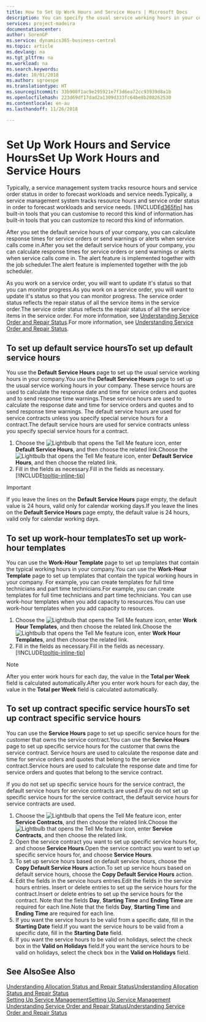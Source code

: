 ```yaml
---
title: How to Set Up Work Hours and Service Hours | Microsoft Docs
description: You can specify the usual service working hours in your company. These service hours are used to calculate the response date and time for service orders and quotes, and to send response time warnings.
services: project-madeira
documentationcenter: 
author: SorenGP
ms.service: dynamics365-business-central
ms.topic: article
ms.devlang: na
ms.tgt_pltfrm: na
ms.workload: na
ms.search.keywords: 
ms.date: 10/01/2018
ms.author: sgroespe
ms.translationtype: HT
ms.sourcegitcommit: 33b900f1ac9e295921e7f3d6ea72cc93939d8a1b
ms.openlocfilehash: 223d69df17dad2a1309d333fc64be8b208262530
ms.contentlocale: en-au
ms.lasthandoff: 11/26/2018

---
```

# <a name="set-up-work-hours-and-service-hours"></a><span data-ttu-id="b94e6-104">Set Up Work Hours and Service Hours</span><span class="sxs-lookup"><span data-stu-id="b94e6-104">Set Up Work Hours and Service Hours</span></span>
<span data-ttu-id="b94e6-105">Typically, a service management system tracks resource hours and service order status in order to forecast workloads and service needs.</span><span class="sxs-lookup"><span data-stu-id="b94e6-105">Typically, a service management system tracks resource hours and service order status in order to forecast workloads and service needs.</span></span> [!INCLUDE[d365fin](includes/d365fin_md.md)] <span data-ttu-id="b94e6-106">has built-in tools that you can customise to record this kind of information.</span><span class="sxs-lookup"><span data-stu-id="b94e6-106">has built-in tools that you can customize to record this kind of information.</span></span>  
  
<span data-ttu-id="b94e6-107">After you set the default service hours of your company, you can calculate response times for service orders or send warnings or alerts when service calls come in.</span><span class="sxs-lookup"><span data-stu-id="b94e6-107">After you set the default service hours of your company, you can calculate response times for service orders or send warnings or alerts when service calls come in.</span></span> <span data-ttu-id="b94e6-108">The alert feature is implemented together with the job scheduler.</span><span class="sxs-lookup"><span data-stu-id="b94e6-108">The alert feature is implemented together with the job scheduler.</span></span>   
  
<span data-ttu-id="b94e6-109">As you work on a service order, you will want to update it's status so that you can monitor progress.</span><span class="sxs-lookup"><span data-stu-id="b94e6-109">As you work on a service order, you will want to update it's status so that you can monitor progress.</span></span> <span data-ttu-id="b94e6-110">The service order status reflects the repair status of all the service items in the service order.</span><span class="sxs-lookup"><span data-stu-id="b94e6-110">The service order status reflects the repair status of all the service items in the service order.</span></span> <span data-ttu-id="b94e6-111">For more information, see [Understanding Service Order and Repair Status](service-order-repair-status.md).</span><span class="sxs-lookup"><span data-stu-id="b94e6-111">For more information, see [Understanding Service Order and Repair Status](service-order-repair-status.md).</span></span> 

## <a name="to-set-up-default-service-hours"></a><span data-ttu-id="b94e6-112">To set up default service hours</span><span class="sxs-lookup"><span data-stu-id="b94e6-112">To set up default service hours</span></span>  
<span data-ttu-id="b94e6-113">You use the **Default Service Hours** page to set up the usual service working hours in your company.</span><span class="sxs-lookup"><span data-stu-id="b94e6-113">You use the **Default Service Hours** page to set up the usual service working hours in your company.</span></span> <span data-ttu-id="b94e6-114">These service hours are used to calculate the response date and time for service orders and quotes and to send response time warnings.</span><span class="sxs-lookup"><span data-stu-id="b94e6-114">These service hours are used to calculate the response date and time for service orders and quotes and to send response time warnings.</span></span> <span data-ttu-id="b94e6-115">The default service hours are used for service contracts unless you specify special service hours for a contract.</span><span class="sxs-lookup"><span data-stu-id="b94e6-115">The default service hours are used for service contracts unless you specify special service hours for a contract.</span></span>  
  
1. <span data-ttu-id="b94e6-116">Choose the ![Lightbulb that opens the Tell Me feature](media/ui-search/search_small.png "Tell me what you want to do") icon, enter **Default Service Hours**, and then choose the related link.</span><span class="sxs-lookup"><span data-stu-id="b94e6-116">Choose the ![Lightbulb that opens the Tell Me feature](media/ui-search/search_small.png "Tell me what you want to do") icon, enter **Default Service Hours**, and then choose the related link.</span></span>  
2. <span data-ttu-id="b94e6-117">Fill in the fields as necessary.</span><span class="sxs-lookup"><span data-stu-id="b94e6-117">Fill in the fields as necessary.</span></span> [!INCLUDE[tooltip-inline-tip](includes/tooltip-inline-tip_md.md)]  
  
> [!IMPORTANT]  
>  <span data-ttu-id="b94e6-118">If you leave the lines on the **Default Service Hours** page empty, the default value is 24 hours, valid only for calendar working days.</span><span class="sxs-lookup"><span data-stu-id="b94e6-118">If you leave the lines on the **Default Service Hours** page empty, the default value is 24 hours, valid only for calendar working days.</span></span>  
  
## <a name="to-set-up-work-hour-templates"></a><span data-ttu-id="b94e6-119">To set up work-hour templates</span><span class="sxs-lookup"><span data-stu-id="b94e6-119">To set up work-hour templates</span></span>
<span data-ttu-id="b94e6-120">You can use the **Work-Hour Template** page to set up templates that contain the typical working hours in your company.</span><span class="sxs-lookup"><span data-stu-id="b94e6-120">You can use the **Work-Hour Template** page to set up templates that contain the typical working hours in your company.</span></span> <span data-ttu-id="b94e6-121">For example, you can create templates for full time technicians and part time technicians.</span><span class="sxs-lookup"><span data-stu-id="b94e6-121">For example, you can create templates for full time technicians and part time technicians.</span></span> <span data-ttu-id="b94e6-122">You can use work-hour templates when you add capacity to resources.</span><span class="sxs-lookup"><span data-stu-id="b94e6-122">You can use work-hour templates when you add capacity to resources.</span></span>  
  
1. <span data-ttu-id="b94e6-123">Choose the ![Lightbulb that opens the Tell Me feature](media/ui-search/search_small.png "Tell me what you want to do") icon, enter **Work Hour Templates**, and then choose the related link.</span><span class="sxs-lookup"><span data-stu-id="b94e6-123">Choose the ![Lightbulb that opens the Tell Me feature](media/ui-search/search_small.png "Tell me what you want to do") icon, enter **Work Hour Templates**, and then choose the related link.</span></span>  
2. <span data-ttu-id="b94e6-124">Fill in the fields as necessary.</span><span class="sxs-lookup"><span data-stu-id="b94e6-124">Fill in the fields as necessary.</span></span> [!INCLUDE[tooltip-inline-tip](includes/tooltip-inline-tip_md.md)]  
  
> [!Note]
> <span data-ttu-id="b94e6-125">After you enter work hours for each day, the value in the **Total per Week** field is calculated automatically.</span><span class="sxs-lookup"><span data-stu-id="b94e6-125">After you enter work hours for each day, the value in the **Total per Week** field is calculated automatically.</span></span>  

## <a name="to-set-up-contract-specific-service-hours"></a><span data-ttu-id="b94e6-126">To set up contract specific service hours</span><span class="sxs-lookup"><span data-stu-id="b94e6-126">To set up contract specific service hours</span></span>  
<span data-ttu-id="b94e6-127">You can use the **Service Hours** page to set up specific service hours for the customer that owns the service contract.</span><span class="sxs-lookup"><span data-stu-id="b94e6-127">You can use the **Service Hours** page to set up specific service hours for the customer that owns the service contract.</span></span> <span data-ttu-id="b94e6-128">Service hours are used to calculate the response date and time for service orders and quotes that belong to the service contract.</span><span class="sxs-lookup"><span data-stu-id="b94e6-128">Service hours are used to calculate the response date and time for service orders and quotes that belong to the service contract.</span></span>  
  
<span data-ttu-id="b94e6-129">If you do not set up specific service hours for the service contract, the default service hours for service contracts are used.</span><span class="sxs-lookup"><span data-stu-id="b94e6-129">If you do not set up specific service hours for the service contract, the default service hours for service contracts are used.</span></span>  
  
1. <span data-ttu-id="b94e6-130">Choose the ![Lightbulb that opens the Tell Me feature](media/ui-search/search_small.png "Tell me what you want to do") icon, enter **Service Contracts**, and then choose the related link.</span><span class="sxs-lookup"><span data-stu-id="b94e6-130">Choose the ![Lightbulb that opens the Tell Me feature](media/ui-search/search_small.png "Tell me what you want to do") icon, enter **Service Contracts**, and then choose the related link.</span></span>  
2. <span data-ttu-id="b94e6-131">Open the service contract you want to set up specific service hours for, and choose **Service Hours**.</span><span class="sxs-lookup"><span data-stu-id="b94e6-131">Open the service contract you want to set up specific service hours for, and choose **Service Hours**.</span></span>  
4. <span data-ttu-id="b94e6-132">To set up service hours based on default service hours, choose the **Copy Default Service Hours** action.</span><span class="sxs-lookup"><span data-stu-id="b94e6-132">To set up service hours based on default service hours, choose the **Copy Default Service Hours** action.</span></span>  
5. <span data-ttu-id="b94e6-133">Edit the fields in the service hours entries.</span><span class="sxs-lookup"><span data-stu-id="b94e6-133">Edit the fields in the service hours entries.</span></span> <span data-ttu-id="b94e6-134">Insert or delete entries to set up the service hours for the contract.</span><span class="sxs-lookup"><span data-stu-id="b94e6-134">Insert or delete entries to set up the service hours for the contract.</span></span> <span data-ttu-id="b94e6-135">Note that the fields **Day**, **Starting Time** and **Ending Time** are required for each line.</span><span class="sxs-lookup"><span data-stu-id="b94e6-135">Note that the fields **Day**, **Starting Time** and **Ending Time** are required for each line.</span></span>  
6. <span data-ttu-id="b94e6-136">If you want the service hours to be valid from a specific date, fill in the **Starting Date** field.</span><span class="sxs-lookup"><span data-stu-id="b94e6-136">If you want the service hours to be valid from a specific date, fill in the **Starting Date** field.</span></span>  
7. <span data-ttu-id="b94e6-137">If you want the service hours to be valid on holidays, select the check box in the **Valid on Holidays** field.</span><span class="sxs-lookup"><span data-stu-id="b94e6-137">If you want the service hours to be valid on holidays, select the check box in the **Valid on Holidays** field.</span></span>  

## <a name="see-also"></a><span data-ttu-id="b94e6-138">See Also</span><span class="sxs-lookup"><span data-stu-id="b94e6-138">See Also</span></span>  
[<span data-ttu-id="b94e6-139">Understanding Allocation Status and Repair Status</span><span class="sxs-lookup"><span data-stu-id="b94e6-139">Understanding Allocation Status and Repair Status</span></span>](service-allocation-status-and-repair-status.md)  
[<span data-ttu-id="b94e6-140">Setting Up Service Management</span><span class="sxs-lookup"><span data-stu-id="b94e6-140">Setting Up Service Management</span></span>](service-setup-service.md)  
[<span data-ttu-id="b94e6-141">Understanding Service Order and Repair Status</span><span class="sxs-lookup"><span data-stu-id="b94e6-141">Understanding Service Order and Repair Status</span></span>](service-order-repair-status.md)  

